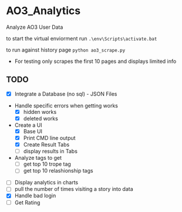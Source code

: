 # AO3_Analytics
Analyze AO3 User Data

to start the virtual enviorment run `.\env\Scripts\activate.bat `

to run against history page `python ao3_scrape.py`
- For testing only scrapes the first 10 pages and displays limited info


## TODO
- [X] Integrate a Database (no sql) - JSON Files
- Handle specific errors when getting works
  - [X] hidden works
  - [X] deleted works
- Create a UI
  - [X] Base UI
  - [X] Print CMD line output
  - [X] Create Result Tabs
  - [ ] display results in Tabs
- Analyze tags to get
  - [ ] get top 10 trope tag
  - [ ] get top 10 relashionship tags
- [ ] Display analytics in charts
- [ ] pull the number of times visiting a story into data 
- [X] Handle bad login
- [ ] Get Rating